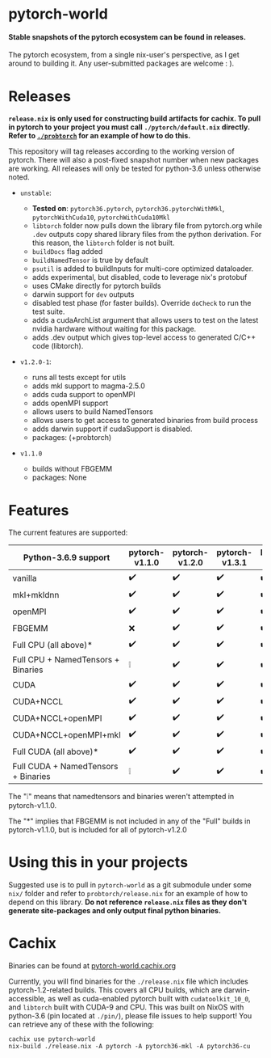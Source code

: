 pytorch-world
=============
<h4>Stable snapshots of the pytorch ecosystem can be found in releases.</h4>

The pytorch ecosystem, from a single nix-user's perspective, as I get around to building it.
Any user-submitted packages are welcome : ).

Releases
============================

**`release.nix` is only used for constructing build artifacts for cachix.
To pull in pytorch to your project you must call `./pytorch/default.nix` directly.
Refer to [`./probtorch`][ptre] for an example of how to do this.**

[ptre]:https://github.com/stites/pytorch-world/blob/unstable/probtorch/release.nix#L16-L21

This repository will tag releases according to the working version of pytorch.
There will also a post-fixed snapshot number when new packages are working.
All releases will only be tested for python-3.6 unless otherwise noted.

- `unstable`:
  - **Tested on**: `pytorch36.pytorch`, `pytorch36.pytorchWithMkl`, `pytorchWithCuda10`, `pytorchWithCuda10Mkl`
  - `libtorch` folder now pulls down the library file from pytorch.org while `.dev` outputs copy shared library files from the python derivation. For this reason, the `libtorch` folder is not built.
  - `buildDocs` flag added
  - `buildNamedTensor` is true by default
  - `psutil` is added to buildInputs for multi-core optimized dataloader.
  - adds experimental, but disabled, code to leverage nix's protobuf
  - uses CMake directly for pytorch builds
  - darwin support for `dev` outputs
  - disabled test phase (for faster builds). Override `doCheck` to run the test suite.
  - adds a cudaArchList argument that allows users to test on the latest nvidia hardware without waiting for this package.
  - adds .dev output which gives top-level access to generated C/C++ code (libtorch).

- `v1.2.0-1`:
  - runs all tests except for utils
  - adds mkl support to magma-2.5.0
  - adds cuda support to openMPI
  - adds openMPI support
  - allows users to build NamedTensors
  - allows users to get access to generated binaries from build process
  - adds darwin support if cudaSupport is disabled.
  - packages: (+probtorch)

- `v1.1.0`
  - builds without FBGEMM
  - packages: None


Features
=============

The current features are supported:

| **Python-3.6.9 support**            | pytorch-v1.1.0     | pytorch-v1.2.0     | pytorch-v1.3.1     | libtorch-v1.3.1    |
| ----------------------------------- | ------------------ | ------------------ | ------------------ | ------------------ |
| vanilla                             | :heavy_check_mark: | :heavy_check_mark: | :heavy_check_mark: | :heavy_check_mark: |
| mkl+mkldnn                          | :heavy_check_mark: | :heavy_check_mark: | :heavy_check_mark: | :heavy_check_mark: |
| openMPI                             | :heavy_check_mark: | :heavy_check_mark: | :heavy_check_mark: | :heavy_check_mark: |
| FBGEMM                              | :x:                | :heavy_check_mark: | :heavy_check_mark: | :heavy_check_mark: |
| Full CPU (all above)*               | :heavy_check_mark: | :heavy_check_mark: | :heavy_check_mark: | :heavy_check_mark: |
| Full CPU + NamedTensors + Binaries  | :grey_exclamation: | :heavy_check_mark: | :heavy_check_mark: | :heavy_check_mark: |
| CUDA                                | :heavy_check_mark: | :heavy_check_mark: | :heavy_check_mark: | :heavy_check_mark: |
| CUDA+NCCL                           | :heavy_check_mark: | :heavy_check_mark: | :heavy_check_mark: | :heavy_check_mark: |
| CUDA+NCCL+openMPI                   | :heavy_check_mark: | :heavy_check_mark: | :heavy_check_mark: | :heavy_check_mark: |
| CUDA+NCCL+openMPI+mkl               | :heavy_check_mark: | :heavy_check_mark: | :heavy_check_mark: | :heavy_check_mark: |
| Full CUDA (all above)*              | :heavy_check_mark: | :heavy_check_mark: | :heavy_check_mark: | :heavy_check_mark: |
| Full CUDA + NamedTensors + Binaries | :grey_exclamation: | :heavy_check_mark: | :heavy_check_mark: | :heavy_check_mark: |

The ":grey_exclamation:" means that namedtensors and binaries weren't attempted in pytorch-v1.1.0.

The "*" implies that FBGEMM is not included in any of the "Full" builds in pytorch-v1.1.0, but is included for all of pytorch-v1.2.0


Using this in your projects
============================

Suggested use is to pull in `pytorch-world` as a git submodule under some `nix/` folder and refer to `probtorch/release.nix` for an example of how to depend on this library.
**Do not reference `release.nix` files as they don't generate site-packages and only output final python binaries.**

Cachix
=============

Binaries can be found at [pytorch-world.cachix.org](https://pytorch-world.cachix.org)

Currently, you will find binaries for the `./release.nix` file which includes pytorch-1.2-related builds.
This covers all CPU builds, which are darwin-accessible, as well as cuda-enabled pytorch built with `cudatoolkit_10_0`, and `libtorch` built with CUDA-9 and CPU.
This was built on NixOS with python-3.6 (pin located at `./pin/`), please file issues to help support!
You can retrieve any of these with the following:

```
cachix use pytorch-world
nix-build ./release.nix -A pytorch -A pytorch36-mkl -A pytorch36-cu
```

